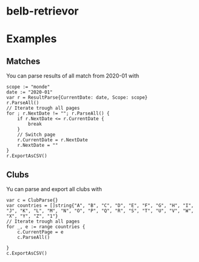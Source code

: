 # belb-retrievor

# Examples

## Matches

You can parse results of all match from 2020-01 with

```
scope := "monde"
date := "2020-01"
var r = ResultParse{CurrentDate: date, Scope: scope}
r.ParseAll()
// Iterate trough all pages
for ; r.NextDate != ""; r.ParseAll() {
    if r.NextDate <= r.CurrentDate {
        break
    }
    // Switch page
    r.CurrentDate = r.NextDate
    r.NextDate = ""
}
r.ExportAsCSV()
```

## Clubs

Yu can parse and export all clubs with

```
var c = ClubParse{}
var countries = []string{"A", "B", "C", "D", "E", "F", "G", "H", "I", "J", "K", "L", "M", "N", "O", "P", "Q", "R", "S", "T", "U", "V", "W", "X", "Y", "Z", "1"}
// Iterate trough all pages
for _, e := range countries {
    c.CurrentPage = e
    c.ParseAll()

}
c.ExportAsCSV()
```